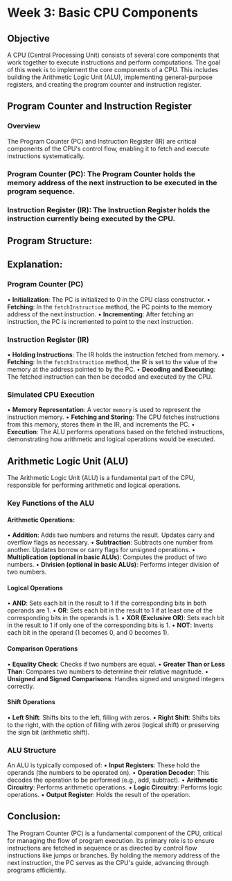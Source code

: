 # Week 3: Basic CPU Components
## Objective
A CPU (Central Processing Unit) consists of several core components that work together to execute instructions and perform computations. 
The goal of this week is to implement the core components of a CPU. This includes building the Arithmetic Logic Unit (ALU), implementing general-purpose registers, and creating the program counter and instruction register.
## Program Counter and Instruction Register
### Overview
The Program Counter (PC) and Instruction Register (IR) are critical components of the CPU's control flow, enabling it to fetch and execute instructions systematically.

### Program Counter (PC): The Program Counter holds the memory address of the next instruction to be executed in the program sequence.

### Instruction Register (IR):  The Instruction Register holds the instruction currently being executed by the CPU.
## Program Structure:  
## Explanation:

### Program Counter (PC)
•	**Initialization**: The PC is initialized to 0 in the CPU class constructor.
•	**Fetching**: In the `fetchInstruction` method, the PC points to the memory address of the next instruction.
•	**Incrementing**: After fetching an instruction, the PC is incremented to point to the next instruction.

### Instruction Register (IR)
•	**Holding Instructions**: The IR holds the instruction fetched from memory.
•	**Fetching**: In the `fetchInstruction` method, the IR is set to the value of the memory at the address pointed to by the PC.
•	**Decoding and Executing**: The fetched instruction can then be decoded and executed by the CPU.

### Simulated CPU Execution
•	**Memory Representation**: A vector `memory` is used to represent the instruction memory.
•	**Fetching and Storing**: The CPU fetches instructions from this memory, stores them in the IR, and increments the PC.
•	**Execution**: The ALU performs operations based on the fetched instructions, demonstrating how arithmetic and logical operations would be executed.

## Arithmetic Logic Unit (ALU)
The Arithmetic Logic Unit (ALU) is a fundamental part of the CPU, responsible for performing arithmetic and logical operations.

### Key Functions of the ALU

#### Arithmetic Operations:
•	**Addition**: Adds two numbers and returns the result. Updates carry and overflow flags as necessary.
•	**Subtraction**: Subtracts one number from another. Updates borrow or carry flags for unsigned operations.
•	**Multiplication (optional in basic ALUs)**: Computes the product of two numbers.
•	**Division (optional in basic ALUs)**: Performs integer division of two numbers.

#### Logical Operations
• **AND**: Sets each bit in the result to 1 if the corresponding bits in both operands are 1.
• **OR**: Sets each bit in the result to 1 if at least one of the corresponding bits in the operands is 1.
• **XOR (Exclusive OR)**: Sets each bit in the result to 1 if only one of the corresponding bits is 1.
• **NOT**: Inverts each bit in the operand (1 becomes 0, and 0 becomes 1).

#### Comparison Operations
•	**Equality Check**: Checks if two numbers are equal.
•	**Greater Than or Less Than**: Compares two numbers to determine their relative magnitude.
•	**Unsigned and Signed Comparisons**: Handles signed and unsigned integers correctly.

#### Shift Operations
• **Left Shift**: Shifts bits to the left, filling with zeros.
• **Right Shift**: Shifts bits to the right, with the option of filling with zeros (logical shift) or preserving the sign bit (arithmetic shift).

### ALU Structure
An ALU is typically composed of:
• **Input Registers**: These hold the operands (the numbers to be operated on).
• **Operation Decoder**: This decodes the operation to be performed (e.g., add, subtract).
• **Arithmetic Circuitry**: Performs arithmetic operations.
• **Logic Circuitry**: Performs logic operations.
• **Output Register**: Holds the result of the operation.
  
## Conclusion: 
The Program Counter (PC) is a fundamental component of the CPU, critical for managing the flow of program execution. Its primary role is to ensure instructions are fetched in sequence or as directed by control flow instructions like jumps or branches. By holding the memory address of the next instruction, the PC serves as the CPU's guide, advancing through programs efficiently.



